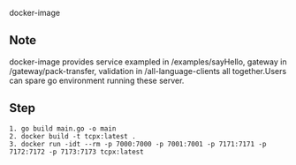 docker-image

## Note
docker-image provides service exampled in /examples/sayHello, gateway in /gateway/pack-transfer, validation in /all-language-clients all together.Users can spare go environment running these server.

## Step
```
1. go build main.go -o main
2. docker build -t tcpx:latest .
3. docker run -idt --rm -p 7000:7000 -p 7001:7001 -p 7171:7171 -p 7172:7172 -p 7173:7173 tcpx:latest
```
